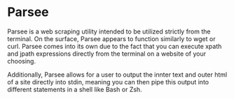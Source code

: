 # Parsee

Parsee is a web scraping utility intended to be utilized strictly from the terminal. On the surface, Parsee appears to function similarly to wget or curl. Parsee comes into its own due to the fact that you can execute xpath and jpath expressions directly from the terminal on a website of your choosing.

Additionally, Parsee allows for a user to output the innter text and outer html of a site directly into stdin, meaning you can then pipe this output into different statements in a shell like Bash or Zsh.
